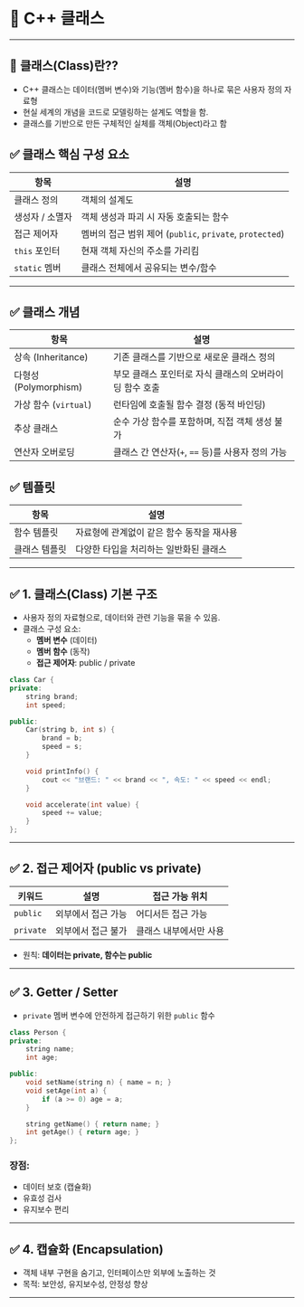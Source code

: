 # 🚀 C++ 클래스

---
## 📘 클래스(Class)란??

- C++ 클래스는 데이터(멤버 변수)와 기능(멤버 함수)을 하나로 묶은 사용자 정의 자료형
- 현실 세계의 개념을 코드로 모델링하는 설계도 역할을 함.
- 클래스를 기반으로 만든 구체적인 실체를 객체(Object)라고 함

## ✅ 클래스 핵심 구성 요소

| 항목 | 설명 |
|------|------|
| 클래스 정의 | 객체의 설계도 |
| 생성자 / 소멸자 | 객체 생성과 파괴 시 자동 호출되는 함수 |
| 접근 제어자 | 멤버의 접근 범위 제어 (`public`, `private`, `protected`) |
| `this` 포인터 | 현재 객체 자신의 주소를 가리킴 |
| `static` 멤버 | 클래스 전체에서 공유되는 변수/함수 |

---

## ✅ 클래스  개념

| 항목 | 설명 |
|------|------|
| 상속 (Inheritance) | 기존 클래스를 기반으로 새로운 클래스 정의 |
| 다형성 (Polymorphism) | 부모 클래스 포인터로 자식 클래스의 오버라이딩 함수 호출 |
| 가상 함수 (`virtual`) | 런타임에 호출될 함수 결정 (동적 바인딩) |
| 추상 클래스 | 순수 가상 함수를 포함하며, 직접 객체 생성 불가 |
| 연산자 오버로딩 | 클래스 간 연산자(`+`, `==` 등)를 사용자 정의 가능 |


## ✅ 템플릿

| 항목 | 설명 |
|------|------|
| 함수 템플릿 | 자료형에 관계없이 같은 함수 동작을 재사용 |
| 클래스 템플릿 | 다양한 타입을 처리하는 일반화된 클래스 |

---


## ✅ 1. 클래스(Class) 기본 구조

- 사용자 정의 자료형으로, 데이터와 관련 기능을 묶을 수 있음.
- 클래스 구성 요소:
  - **멤버 변수** (데이터)
  - **멤버 함수** (동작)
  - **접근 제어자**: public / private

```cpp
class Car {
private:
    string brand;
    int speed;

public:
    Car(string b, int s) {
        brand = b;
        speed = s;
    }

    void printInfo() {
        cout << "브랜드: " << brand << ", 속도: " << speed << endl;
    }

    void accelerate(int value) {
        speed += value;
    }
};
```

---

## ✅ 2. 접근 제어자 (public vs private)

| 키워드 | 설명 | 접근 가능 위치 |
|--------|------|----------------|
| `public` | 외부에서 접근 가능 | 어디서든 접근 가능 |
| `private` | 외부에서 접근 불가 | 클래스 내부에서만 사용 |

- 원칙: **데이터는 private, 함수는 public**

---

## ✅ 3. Getter / Setter

- `private` 멤버 변수에 안전하게 접근하기 위한 `public` 함수

```cpp
class Person {
private:
    string name;
    int age;

public:
    void setName(string n) { name = n; }
    void setAge(int a) {
        if (a >= 0) age = a;
    }

    string getName() { return name; }
    int getAge() { return age; }
};
```

### 장점:
- 데이터 보호 (캡슐화)
- 유효성 검사
- 유지보수 편리

---

## ✅ 4. 캡슐화 (Encapsulation)

- 객체 내부 구현을 숨기고, 인터페이스만 외부에 노출하는 것
- 목적: 보안성, 유지보수성, 안정성 향상

---


